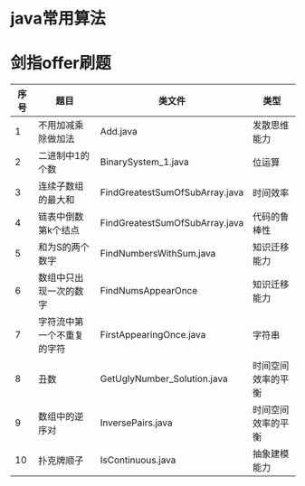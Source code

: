# java常用算法



# 剑指offer刷题

| 序号 | 题目 | 类文件 | 类型 |
| ------ | ------ | ------ | ------|
| 1 | 不用加减乘除做加法| Add.java | 发散思维能力 |
| 2 | 二进制中1的个数 | BinarySystem_1.java | 位运算 |
| 3 | 连续子数组的最大和 | FindGreatestSumOfSubArray.java | 时间效率 |
| 4 | 链表中倒数第k个结点 | FindGreatestSumOfSubArray.java | 代码的鲁棒性 |
| 5 | 和为S的两个数字 | FindNumbersWithSum.java | 知识迁移能力 |
| 6 | 数组中只出现一次的数字  | FindNumsAppearOnce | 知识迁移能力 |
| 7 | 字符流中第一个不重复的字符 | FirstAppearingOnce.java | 字符串 |
| 8 | 丑数 | GetUglyNumber_Solution.java | 时间空间效率的平衡 |
| 9 | 数组中的逆序对 | InversePairs.java |  时间空间效率的平衡 |
| 10| 扑克牌顺子 | IsContinuous.java | 抽象建模能力 |

